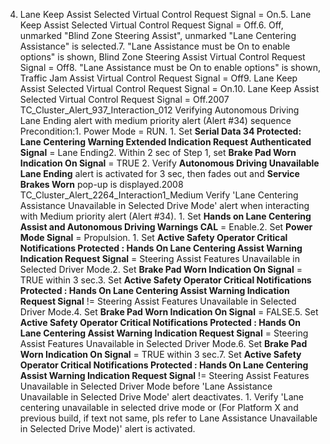 4. Lane Keep Assist Selected Virtual Control Request Signal = On.5. Lane Keep Assist Selected Virtual Control Request Signal = Off.6. Off, unmarked "Blind Zone Steering Assist", unmarked "Lane Centering Assistance" is selected.7. "Lane Assistance must be On to enable options" is shown, Blind Zone Steering Assist Virtual Control Request Signal = Off8. "Lane Assistance must be On to enable options" is shown, Traffic Jam Assist Virtual Control Request Signal = Off9. Lane Keep Assist Selected Virtual Control Request Signal = On.10. Lane Keep Assist Selected Virtual Control Request Signal = Off.2007 TC_Cluster_Alert_937_Interaction_012 Verifying Autonomous Driving Lane Ending alert with medium priority alert (Alert #34) sequence Precondition:1. Power Mode = RUN. 1. Set **Serial Data 34 Protected: Lane Centering Warning Extended Indication Request Authenticated Signal** = Lane Ending2. Within 2 sec of Step 1, set **Brake Pad Worn Indication On Signal** = TRUE 2. Verify **Autonomous Driving Unavailable Lane Ending** alert is activated for 3 sec, then fades out and **Service Brakes Worn** pop-up is displayed.2008 TC_Cluster_Alert_2264_Interaction1_Medium Verify 'Lane Centering Assistance Unavailable in Selected Drive Mode' alert when interacting with Medium priority alert (Alert #34). 1. Set **Hands on Lane Centering Assist and Autonomous Driving Warnings CAL** = Enable.2. Set **Power Mode Signal** = Propulsion. 1. Set **Active Safety Operator Critical Notifications Protected : Hands On Lane Centering Assist Warning Indication Request Signal** = Steering Assist Features Unavailable in Selected Driver Mode.2. Set **Brake Pad Worn Indication On Signal** = TRUE within 3 sec.3. Set **Active Safety Operator Critical Notifications Protected : Hands On Lane Centering Assist Warning Indication Request Signal** != Steering Assist Features Unavailable in Selected Driver Mode.4. Set **Brake Pad Worn Indication On Signal** = FALSE.5. Set **Active Safety Operator Critical Notifications Protected : Hands On Lane Centering Assist Warning Indication Request Signal** = Steering Assist Features Unavailable in Selected Driver Mode.6. Set **Brake Pad Worn Indication On Signal** = TRUE within 3 sec.7. Set **Active Safety Operator Critical Notifications Protected : Hands On Lane Centering Assist Warning Indication Request Signal** != Steering Assist Features Unavailable in Selected Driver Mode before 'Lane Assistance Unavailable in Selected Drive Mode' alert deactivates. 1. Verify 'Lane centering unavailable in selected drive mode or (For Platform X and previous build, if text not same, pls refer to Lane Assistance Unavailable in Selected Drive Mode)' alert is activated.